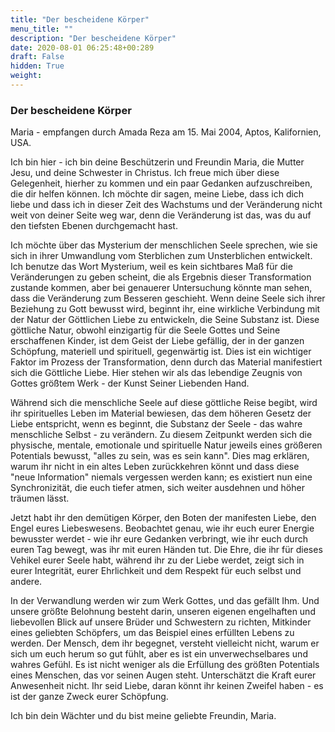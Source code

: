 ```yaml
---
title: "Der bescheidene Körper"
menu_title: ""
description: "Der bescheidene Körper"
date: 2020-08-01 06:25:48+00:289
draft: False
hidden: True
weight:
---
```

### Der bescheidene Körper

Maria - empfangen durch Amada Reza am 15. Mai 2004, Aptos, Kalifornien, USA.

Ich bin hier - ich bin deine Beschützerin und Freundin Maria, die Mutter Jesu, und deine Schwester in Christus. Ich freue mich über diese Gelegenheit, hierher zu kommen und ein paar Gedanken aufzuschreiben, die dir helfen können. Ich möchte dir sagen, meine Liebe, dass ich dich liebe und dass ich in dieser Zeit des Wachstums und der Veränderung nicht weit von deiner Seite weg war, denn die Veränderung ist das, was du auf den tiefsten Ebenen durchgemacht hast.

Ich möchte über das Mysterium der menschlichen Seele sprechen, wie sie sich in ihrer Umwandlung vom Sterblichen zum Unsterblichen entwickelt. Ich benutze das Wort Mysterium, weil es kein sichtbares Maß für die Veränderungen zu geben scheint, die als Ergebnis dieser Transformation zustande kommen, aber bei genauerer Untersuchung könnte man sehen, dass die Veränderung zum Besseren geschieht. Wenn deine Seele sich ihrer Beziehung zu Gott bewusst wird, beginnt ihr, eine wirkliche Verbindung mit der Natur der Göttlichen Liebe zu entwickeln, die Seine Substanz ist. Diese göttliche Natur, obwohl einzigartig für die Seele Gottes und Seine erschaffenen Kinder, ist dem Geist der Liebe gefällig, der in der ganzen Schöpfung, materiell und spirituell, gegenwärtig ist. Dies ist ein wichtiger Faktor im Prozess der Transformation, denn durch das Material manifestiert sich die Göttliche Liebe. Hier stehen wir als das lebendige Zeugnis von Gottes größtem Werk - der Kunst Seiner Liebenden Hand.

Während sich die menschliche Seele auf diese göttliche Reise begibt, wird ihr spirituelles Leben im Material bewiesen, das dem höheren Gesetz der Liebe entspricht, wenn es beginnt, die Substanz der Seele - das wahre menschliche Selbst - zu verändern. Zu diesem Zeitpunkt werden sich die physische, mentale, emotionale und spirituelle Natur jeweils eines größeren Potentials bewusst, "alles zu sein, was es sein kann". Dies mag erklären, warum ihr nicht in ein altes Leben zurückkehren könnt und dass diese "neue Information" niemals vergessen werden kann; es existiert nun eine Synchronizität, die euch tiefer atmen, sich weiter ausdehnen und höher träumen lässt.

Jetzt habt ihr den demütigen Körper, den Boten der manifesten Liebe, den Engel eures Liebeswesens. Beobachtet genau, wie ihr euch eurer Energie bewusster werdet - wie ihr eure Gedanken verbringt, wie ihr euch durch euren Tag bewegt, was ihr mit euren Händen tut. Die Ehre, die ihr für dieses Vehikel eurer Seele habt, während ihr zu der Liebe werdet, zeigt sich in eurer Integrität, eurer Ehrlichkeit und dem Respekt für euch selbst und andere.

In der Verwandlung werden wir zum Werk Gottes, und das gefällt Ihm. Und unsere größte Belohnung besteht darin, unseren eigenen engelhaften und liebevollen Blick auf unsere Brüder und Schwestern zu richten, Mitkinder eines geliebten Schöpfers, um das Beispiel eines erfüllten Lebens zu werden. Der Mensch, dem ihr begegnet, versteht vielleicht nicht, warum er sich um euch herum so gut fühlt, aber es ist ein unverwechselbares und wahres Gefühl. Es ist nicht weniger als die Erfüllung des größten Potentials eines Menschen, das vor seinen Augen steht. Unterschätzt die Kraft eurer Anwesenheit nicht. Ihr seid Liebe, daran könnt ihr keinen Zweifel haben - es ist der ganze Zweck eurer Schöpfung.

Ich bin dein Wächter und du bist meine geliebte Freundin, Maria.
